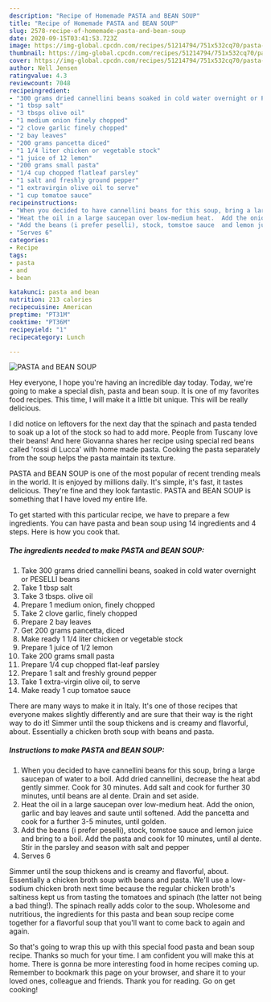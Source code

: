 ```yaml
---
description: "Recipe of Homemade PASTA and BEAN SOUP"
title: "Recipe of Homemade PASTA and BEAN SOUP"
slug: 2578-recipe-of-homemade-pasta-and-bean-soup
date: 2020-09-15T03:41:53.723Z
image: https://img-global.cpcdn.com/recipes/51214794/751x532cq70/pasta-and-bean-soup-recipe-main-photo.jpg
thumbnail: https://img-global.cpcdn.com/recipes/51214794/751x532cq70/pasta-and-bean-soup-recipe-main-photo.jpg
cover: https://img-global.cpcdn.com/recipes/51214794/751x532cq70/pasta-and-bean-soup-recipe-main-photo.jpg
author: Nell Jensen
ratingvalue: 4.3
reviewcount: 7048
recipeingredient:
- "300 grams dried cannellini beans soaked in cold water overnight or PESELLI beans"
- "1 tbsp salt"
- "3 tbsps olive oil"
- "1 medium onion finely chopped"
- "2 clove garlic finely chopped"
- "2 bay leaves"
- "200 grams pancetta diced"
- "1 1/4 liter chicken or vegetable stock"
- "1 juice of 12 lemon"
- "200 grams small pasta"
- "1/4 cup chopped flatleaf parsley"
- "1 salt and freshly ground pepper"
- "1 extravirgin olive oil to serve"
- "1 cup tomatoe sauce"
recipeinstructions:
- "When you decided to have cannellini beans for this soup, bring a large saucepan of water to a boil.  Add dried cannellini, decrease the heat abd gently simmer.  Cook for 30 minutes.  Add salt  and cook for further 30 minutes, until beans are al dente.  Drain and set aside."
- "Heat the oil in a large saucepan over low-medium heat.  Add the onion, garlic and bay leaves and saute until softened.  Add the pancetta and cook for a further 3-5 minutes, until golden."
- "Add the beans (i prefer peselli), stock, tomstoe sauce  and lemon juice and bring to a boil.  Add the pasta and cook for 10 minutes, until al dente.  Stir in the parsley and season with salt and pepper"
- "Serves 6"
categories:
- Recipe
tags:
- pasta
- and
- bean

katakunci: pasta and bean 
nutrition: 213 calories
recipecuisine: American
preptime: "PT31M"
cooktime: "PT36M"
recipeyield: "1"
recipecategory: Lunch

---
```



![PASTA and BEAN SOUP](https://img-global.cpcdn.com/recipes/51214794/751x532cq70/pasta-and-bean-soup-recipe-main-photo.jpg)

Hey everyone, I hope you're having an incredible day today. Today, we're going to make a special dish, pasta and bean soup. It is one of my favorites food recipes. This time, I will make it a little bit unique. This will be really delicious.

I did notice on leftovers for the next day that the spinach and pasta tended to soak up a lot of the stock so had to add more. People from Tuscany love their beans! And here Giovanna shares her recipe using special red beans called &#39;rossi di Lucca&#39; with home made pasta. Cooking the pasta separately from the soup helps the pasta maintain its texture.

PASTA and BEAN SOUP is one of the most popular of recent trending meals in the world. It is enjoyed by millions daily. It's simple, it's fast, it tastes delicious. They're fine and they look fantastic. PASTA and BEAN SOUP is something that I have loved my entire life.


To get started with this particular recipe, we have to prepare a few ingredients. You can have pasta and bean soup using 14 ingredients and 4 steps. Here is how you cook that.

<!--inarticleads1-->

##### The ingredients needed to make PASTA and BEAN SOUP:

1. Take 300 grams dried cannellini beans, soaked in cold water overnight or PESELLI beans
1. Take 1 tbsp salt
1. Take 3 tbsps. olive oil
1. Prepare 1 medium onion, finely chopped
1. Take 2 clove garlic, finely chopped
1. Prepare 2 bay leaves
1. Get 200 grams pancetta, diced
1. Make ready 1 1/4 liter chicken or vegetable stock
1. Prepare 1 juice of 1/2 lemon
1. Take 200 grams small pasta
1. Prepare 1/4 cup chopped flat-leaf parsley
1. Prepare 1 salt and freshly ground pepper
1. Take 1 extra-virgin olive oil, to serve
1. Make ready 1 cup tomatoe sauce


There are many ways to make it in Italy. It&#39;s one of those recipes that everyone makes slightly differently and are sure that their way is the right way to do it! Simmer until the soup thickens and is creamy and flavorful, about. Essentially a chicken broth soup with beans and pasta. 

<!--inarticleads2-->

##### Instructions to make PASTA and BEAN SOUP:

1. When you decided to have cannellini beans for this soup, bring a large saucepan of water to a boil.  Add dried cannellini, decrease the heat abd gently simmer.  Cook for 30 minutes.  Add salt  and cook for further 30 minutes, until beans are al dente.  Drain and set aside.
1. Heat the oil in a large saucepan over low-medium heat.  Add the onion, garlic and bay leaves and saute until softened.  Add the pancetta and cook for a further 3-5 minutes, until golden.
1. Add the beans (i prefer peselli), stock, tomstoe sauce  and lemon juice and bring to a boil.  Add the pasta and cook for 10 minutes, until al dente.  Stir in the parsley and season with salt and pepper
1. Serves 6


Simmer until the soup thickens and is creamy and flavorful, about. Essentially a chicken broth soup with beans and pasta. We&#39;ll use a low-sodium chicken broth next time because the regular chicken broth&#39;s saltiness kept us from tasting the tomatoes and spinach (the latter not being a bad thing!). The spinach really adds color to the soup. Wholesome and nutritious, the ingredients for this pasta and bean soup recipe come together for a flavorful soup that you&#39;ll want to come back to again and again. 

So that's going to wrap this up with this special food pasta and bean soup recipe. Thanks so much for your time. I am confident you will make this at home. There is gonna be more interesting food in home recipes coming up. Remember to bookmark this page on your browser, and share it to your loved ones, colleague and friends. Thank you for reading. Go on get cooking!
